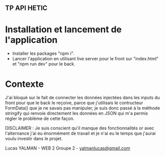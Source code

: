 ## TP API HETIC

# Installation et lancement de l'application

- Installer les packages "npm i".
- Lancer l'application en utilisant live server pour le front sur "index.html" et "npm run dev" pour le back.

# Contexte

J'ai bloqué sur le fait de connecter les données injectées dans les inputs du front pour que le back le reçoive, parce que j'utilisais le contructeur FormData() que je ne savais pas manipuler, je suis donc passé à la méthode stringify qui renvoie directement les données en JSON qui m'a permis régler le problème de cette façon.

DISCLAIMER : Je suis conscient qu'il manque des fonctionnalités or avec l'alternance j'ai eu énormément de travail et je n'ai eu le temps que j'aurai voulu investir dans le projet.

Lucas YALMAN - WEB 2 Groupe 2 - yalmanlucas@gmail.com